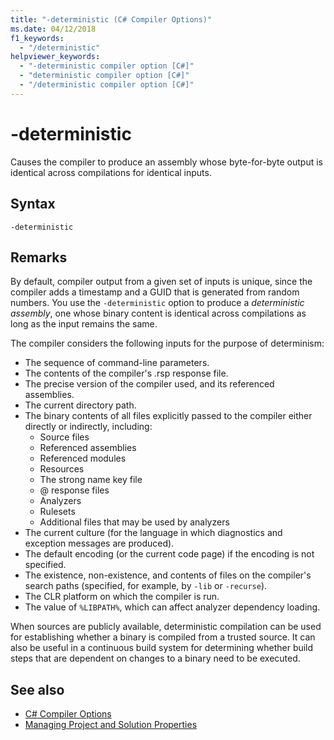 ```yaml
---
title: "-deterministic (C# Compiler Options)"
ms.date: 04/12/2018
f1_keywords:
  - "/deterministic"
helpviewer_keywords:
  - "-deterministic compiler option [C#]"
  - "deterministic compiler option [C#]"
  - "/deterministic compiler option [C#]"
---
```

# -deterministic

Causes the compiler to produce an assembly whose byte-for-byte output is identical across compilations for identical inputs.

## Syntax

```console
-deterministic
```

## Remarks

By default, compiler output from a given set of inputs is unique, since the compiler adds a timestamp and a GUID that is generated from random numbers. You use the `-deterministic` option to produce a *deterministic assembly*, one whose binary content is identical across compilations as long as the input remains the same.

The compiler considers the following inputs for the purpose of determinism:

- The sequence of command-line parameters.
- The contents of the compiler's .rsp response file.
- The precise version of the compiler used, and its referenced assemblies.
- The current directory path.
- The binary contents of all files explicitly passed to the compiler either directly or indirectly, including:
  - Source files
  - Referenced assemblies
  - Referenced modules
  - Resources
  - The strong name key file
  - @ response files
  - Analyzers
  - Rulesets
  - Additional files that may be used by analyzers
- The current culture (for the language in which diagnostics and exception messages are produced).
- The default encoding (or the current code page) if the encoding is not specified.
- The existence, non-existence, and contents of files on the compiler's search paths (specified, for example, by `-lib` or `-recurse`).
- The CLR platform on which the compiler is run.
- The value of `%LIBPATH%`, which can affect analyzer dependency loading.

When sources are publicly available, deterministic compilation can be used for establishing whether a binary is compiled from a trusted source. It can also be useful in a continuous build system for determining whether build steps that are dependent on changes to a binary need to be executed.

## See also

- [C# Compiler Options](./index.md)
- [Managing Project and Solution Properties](/visualstudio/ide/managing-project-and-solution-properties)
